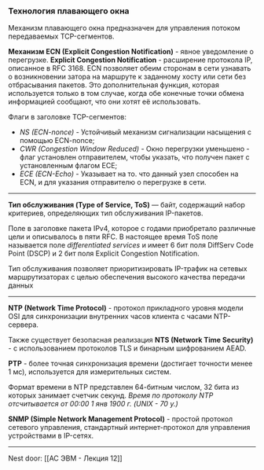 ### Технология плавающего окна

Механизм плавающего окна предназначен для управления потоком передаваемых TCP-сегментов. 

**Механизм ECN (Explicit Congestion Notification)** - явное уведомление о перегрузке. 
**Explicit Congestion Notification** - расширение протокола IP, описанное в RFC 3168. ECN позволяет обеим сторонам в сети узнавать о возникновении затора на маршруте к заданному хосту или сети без отбрасывания пакетов. Это дополнительная функция, которая используется только в том случае, когда обе конечные точки обмена информацией сообщают, что они хотят её использовать.

Флаги в заголовке TCP-сегментов:
- *NS (ECN-nonce)* - Устойчивый механизм сигнализации насыщения с помощью ECN-nonce;
- *CWR (Congestion Window Reduced)* - Окно перегрузки уменьшено - флаг установлен отправителем, чтобы указать, что получен пакет с установленным флагом ECE;
- *ECE (ECN-Echo)* - Указывает на то. что данный узел способен на ECN, и для указания отправителю о перегрузке в сети.

---
**Тип обслуживания (Type of Service, ToS)** — байт, содержащий набор критериев, определяющих тип обслуживания IP-пакетов.

Поле в заголовке пакета IPv4, которое с годами приобретало различные цели и описывалось в пяти RFC. В настоящее время ToS поле называется поле *differentiated services* и имеет 6 бит поля DiffServ Code Point (DSCP) и 2 бит поля Explicit Congestion Notification.

Тип обслуживания позволяет приоритизировать IP-трафик на сетевых маршрутизаторах с целью обеспечения высокого качества передачи данных

---
**NTP (Network Time Protocol)** - протокол прикладного уровня модели OSI для синхронизации внутренних часов клиента с часами NTP-сервера. 

Также существует безопасная реализация **NTS (Network Time Security)** - с использованием протоколов TLS и бинарным шифрованием AEAD. 

**PTP** - более точная синхронизация времени (достигает точности менее 1 мс), используется для измерительных систем.

Формат времени в NTP представлен 64-битным числом, 32 бита из которых занимает счетчик секунд. *Время по протоколу NTP отсчитывается от 00:00 1 янв 1900 г. (UNIX - 70 y.)*

**SNMP (Simple Network Management Protocol)** - простой протокол сетевого управления, стандартный интернет-протокол для управления устройствами в IP-сетях.

---

Nest door: [[АС ЭВМ - Лекция 12]]
